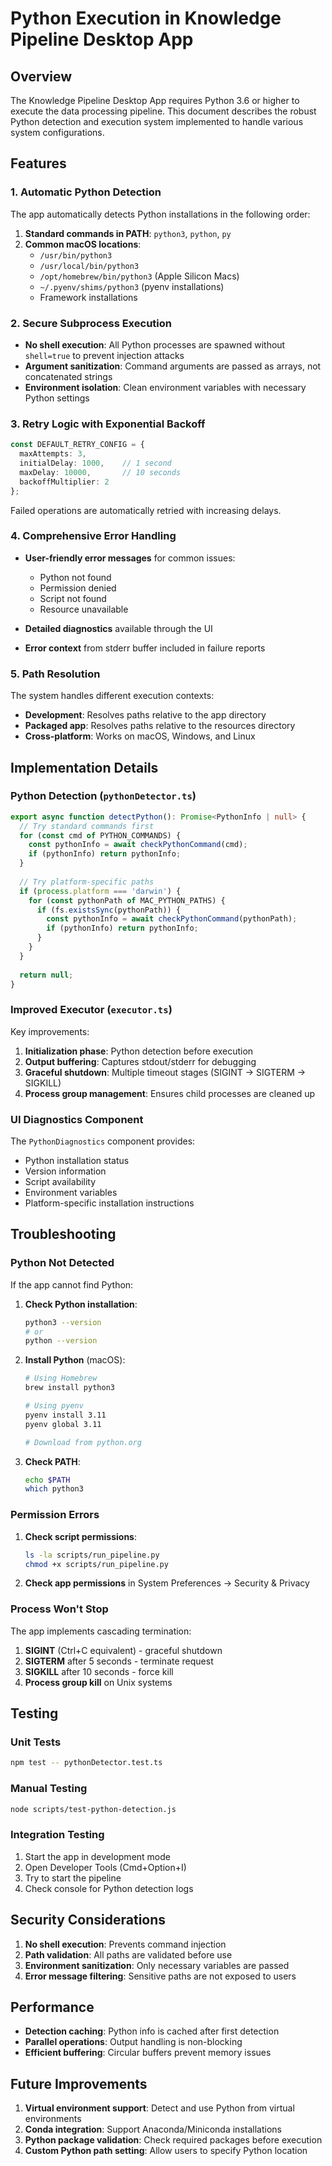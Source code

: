 # Python Execution in Knowledge Pipeline Desktop App

## Overview

The Knowledge Pipeline Desktop App requires Python 3.6 or higher to execute the data processing pipeline. This document describes the robust Python detection and execution system implemented to handle various system configurations.

## Features

### 1. Automatic Python Detection

The app automatically detects Python installations in the following order:

1. **Standard commands in PATH**: `python3`, `python`, `py`
2. **Common macOS locations**:
   - `/usr/bin/python3`
   - `/usr/local/bin/python3`
   - `/opt/homebrew/bin/python3` (Apple Silicon Macs)
   - `~/.pyenv/shims/python3` (pyenv installations)
   - Framework installations

### 2. Secure Subprocess Execution

- **No shell execution**: All Python processes are spawned without `shell=true` to prevent injection attacks
- **Argument sanitization**: Command arguments are passed as arrays, not concatenated strings
- **Environment isolation**: Clean environment variables with necessary Python settings

### 3. Retry Logic with Exponential Backoff

```typescript
const DEFAULT_RETRY_CONFIG = {
  maxAttempts: 3,
  initialDelay: 1000,    // 1 second
  maxDelay: 10000,       // 10 seconds
  backoffMultiplier: 2
};
```

Failed operations are automatically retried with increasing delays.

### 4. Comprehensive Error Handling

- **User-friendly error messages** for common issues:
  - Python not found
  - Permission denied
  - Script not found
  - Resource unavailable
  
- **Detailed diagnostics** available through the UI
- **Error context** from stderr buffer included in failure reports

### 5. Path Resolution

The system handles different execution contexts:

- **Development**: Resolves paths relative to the app directory
- **Packaged app**: Resolves paths relative to the resources directory
- **Cross-platform**: Works on macOS, Windows, and Linux

## Implementation Details

### Python Detection (`pythonDetector.ts`)

```typescript
export async function detectPython(): Promise<PythonInfo | null> {
  // Try standard commands first
  for (const cmd of PYTHON_COMMANDS) {
    const pythonInfo = await checkPythonCommand(cmd);
    if (pythonInfo) return pythonInfo;
  }
  
  // Try platform-specific paths
  if (process.platform === 'darwin') {
    for (const pythonPath of MAC_PYTHON_PATHS) {
      if (fs.existsSync(pythonPath)) {
        const pythonInfo = await checkPythonCommand(pythonPath);
        if (pythonInfo) return pythonInfo;
      }
    }
  }
  
  return null;
}
```

### Improved Executor (`executor.ts`)

Key improvements:

1. **Initialization phase**: Python detection before execution
2. **Output buffering**: Captures stdout/stderr for debugging
3. **Graceful shutdown**: Multiple timeout stages (SIGINT → SIGTERM → SIGKILL)
4. **Process group management**: Ensures child processes are cleaned up

### UI Diagnostics Component

The `PythonDiagnostics` component provides:

- Python installation status
- Version information
- Script availability
- Environment variables
- Platform-specific installation instructions

## Troubleshooting

### Python Not Detected

If the app cannot find Python:

1. **Check Python installation**:
   ```bash
   python3 --version
   # or
   python --version
   ```

2. **Install Python** (macOS):
   ```bash
   # Using Homebrew
   brew install python3
   
   # Using pyenv
   pyenv install 3.11
   pyenv global 3.11
   
   # Download from python.org
   ```

3. **Check PATH**:
   ```bash
   echo $PATH
   which python3
   ```

### Permission Errors

1. **Check script permissions**:
   ```bash
   ls -la scripts/run_pipeline.py
   chmod +x scripts/run_pipeline.py
   ```

2. **Check app permissions** in System Preferences → Security & Privacy

### Process Won't Stop

The app implements cascading termination:

1. **SIGINT** (Ctrl+C equivalent) - graceful shutdown
2. **SIGTERM** after 5 seconds - terminate request
3. **SIGKILL** after 10 seconds - force kill
4. **Process group kill** on Unix systems

## Testing

### Unit Tests

```bash
npm test -- pythonDetector.test.ts
```

### Manual Testing

```bash
node scripts/test-python-detection.js
```

### Integration Testing

1. Start the app in development mode
2. Open Developer Tools (Cmd+Option+I)
3. Try to start the pipeline
4. Check console for Python detection logs

## Security Considerations

1. **No shell execution**: Prevents command injection
2. **Path validation**: All paths are validated before use
3. **Environment sanitization**: Only necessary variables are passed
4. **Error message filtering**: Sensitive paths are not exposed to users

## Performance

- **Detection caching**: Python info is cached after first detection
- **Parallel operations**: Output handling is non-blocking
- **Efficient buffering**: Circular buffers prevent memory issues

## Future Improvements

1. **Virtual environment support**: Detect and use Python from virtual environments
2. **Conda integration**: Support Anaconda/Miniconda installations
3. **Python package validation**: Check required packages before execution
4. **Custom Python path setting**: Allow users to specify Python location